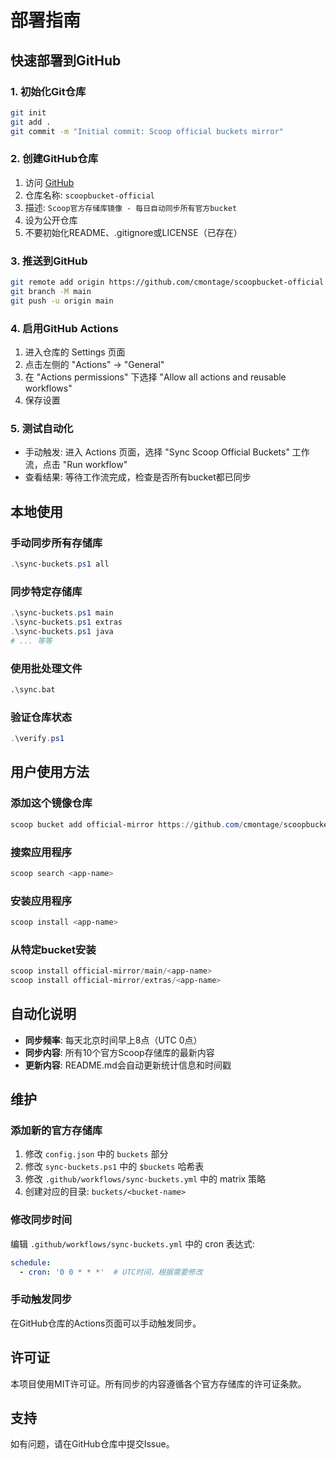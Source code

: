 # 部署指南

## 快速部署到GitHub

### 1. 初始化Git仓库
```bash
git init
git add .
git commit -m "Initial commit: Scoop official buckets mirror"
```

### 2. 创建GitHub仓库
1. 访问 [GitHub](https://github.com/new)
2. 仓库名称: `scoopbucket-official`
3. 描述: `Scoop官方存储库镜像 - 每日自动同步所有官方bucket`
4. 设为公开仓库
5. 不要初始化README、.gitignore或LICENSE（已存在）

### 3. 推送到GitHub
```bash
git remote add origin https://github.com/cmontage/scoopbucket-official.git
git branch -M main
git push -u origin main
```

### 4. 启用GitHub Actions
1. 进入仓库的 Settings 页面
2. 点击左侧的 "Actions" → "General"
3. 在 "Actions permissions" 下选择 "Allow all actions and reusable workflows"
4. 保存设置

### 5. 测试自动化
- 手动触发: 进入 Actions 页面，选择 "Sync Scoop Official Buckets" 工作流，点击 "Run workflow"
- 查看结果: 等待工作流完成，检查是否所有bucket都已同步

## 本地使用

### 手动同步所有存储库
```powershell
.\sync-buckets.ps1 all
```

### 同步特定存储库
```powershell
.\sync-buckets.ps1 main
.\sync-buckets.ps1 extras
.\sync-buckets.ps1 java
# ... 等等
```

### 使用批处理文件
```cmd
.\sync.bat
```

### 验证仓库状态
```powershell
.\verify.ps1
```

## 用户使用方法

### 添加这个镜像仓库
```powershell
scoop bucket add official-mirror https://github.com/cmontage/scoopbucket-official
```

### 搜索应用程序
```powershell
scoop search <app-name>
```

### 安装应用程序
```powershell
scoop install <app-name>
```

### 从特定bucket安装
```powershell
scoop install official-mirror/main/<app-name>
scoop install official-mirror/extras/<app-name>
```

## 自动化说明

- **同步频率**: 每天北京时间早上8点（UTC 0点）
- **同步内容**: 所有10个官方Scoop存储库的最新内容
- **更新内容**: README.md会自动更新统计信息和时间戳

## 维护

### 添加新的官方存储库
1. 修改 `config.json` 中的 `buckets` 部分
2. 修改 `sync-buckets.ps1` 中的 `$buckets` 哈希表
3. 修改 `.github/workflows/sync-buckets.yml` 中的 matrix 策略
4. 创建对应的目录: `buckets/<bucket-name>`

### 修改同步时间
编辑 `.github/workflows/sync-buckets.yml` 中的 cron 表达式:
```yaml
schedule:
  - cron: '0 0 * * *'  # UTC时间，根据需要修改
```

### 手动触发同步
在GitHub仓库的Actions页面可以手动触发同步。

## 许可证

本项目使用MIT许可证。所有同步的内容遵循各个官方存储库的许可证条款。

## 支持

如有问题，请在GitHub仓库中提交Issue。

